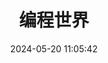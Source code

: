 ---
pageComponent:
  name: Catalogue
  data:
    key: 01.one
title: 编程世界
date: 2024-05-20 11:05:42
permalink: /one/
sidebar: false
article: false
comment: false
editLink: false
---